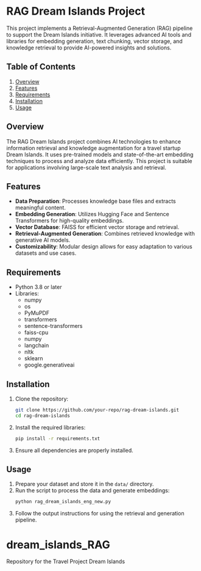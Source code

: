 # RAG Dream Islands Project

This project implements a Retrieval-Augmented Generation (RAG) pipeline to support the Dream Islands initiative. It leverages advanced AI tools and libraries for embedding generation, text chunking, vector storage, and knowledge retrieval to provide AI-powered insights and solutions.

## Table of Contents

1. [Overview](#overview)
2. [Features](#features)
3. [Requirements](#requirements)
4. [Installation](#installation)
5. [Usage](#usage)

## Overview

The RAG Dream Islands project combines AI technologies to enhance information retrieval and knowledge augmentation for a travel startup Dream Islands. It uses pre-trained models and state-of-the-art embedding techniques to process and analyze data efficiently. This project is suitable for applications involving large-scale text analysis and retrieval.

## Features

- **Data Preparation**: Processes knowledge base files and extracts meaningful content.
- **Embedding Generation**: Utilizes Hugging Face and Sentence Transformers for high-quality embeddings.
- **Vector Database**: FAISS for efficient vector storage and retrieval.
- **Retrieval-Augmented Generation**: Combines retrieved knowledge with generative AI models.
- **Customizability**: Modular design allows for easy adaptation to various datasets and use cases.

## Requirements

- Python 3.8 or later
- Libraries:
  - numpy
  - os
  - PyMuPDF
  - transformers
  - sentence-transformers
  - faiss-cpu
  - numpy
  - langchain
  - nltk
  - sklearn
  - google.generativeai

## Installation

1. Clone the repository:

   ```bash
   git clone https://github.com/your-repo/rag-dream-islands.git
   cd rag-dream-islands
   ```

2. Install the required libraries:

   ```bash
   pip install -r requirements.txt
   ```

3. Ensure all dependencies are properly installed.

## Usage

1. Prepare your dataset and store it in the `data/` directory.
2. Run the script to process the data and generate embeddings:
   ```bash
   python rag_dream_islands_eng_new.py
   ```
3. Follow the output instructions for using the retrieval and generation pipeline.
# dream_islands_RAG
Repository for the Travel Project Dream Islands

